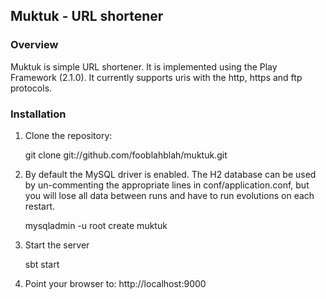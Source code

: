## Muktuk - URL shortener

### Overview

Muktuk is simple URL shortener.  It is implemented using the Play Framework (2.1.0). It currently supports uris with the http, https and ftp protocols.

### Installation

1. Clone the repository:

    git clone git://github.com/fooblahblah/muktuk.git

1. By default the MySQL driver is enabled. The H2 database can be used by un-commenting the appropriate lines in conf/application.conf, but you will lose all data between runs and have to run evolutions on each restart.

    mysqladmin -u root create muktuk

1. Start the server

    sbt start

1. Point your browser to: http://localhost:9000
